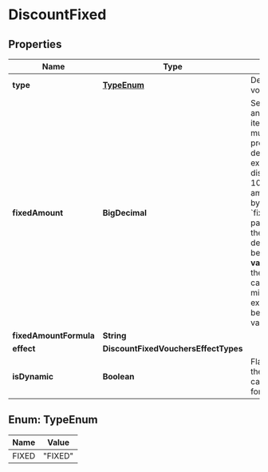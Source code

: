 

# DiscountFixed


## Properties

| Name | Type | Description | Notes |
|------------ | ------------- | ------------- | -------------|
|**type** | [**TypeEnum**](#TypeEnum) | Defines the type of the voucher. |  |
|**fixedAmount** | **BigDecimal** | Sets a fixed value for an order total or the item price. The value is multiplied by 100 to precisely represent 2 decimal places. For example, a $10 discount is written as 1000. If the fixed amount is calculated by the formula, i.e. the &#x60;fixed_amount_formula&#x60; parameter is present in the fixed amount definition, this value becomes the **fallback value**. As a result, if the formula cannot be calculated due to missing metadata, for example, this value will be used as the fixed value. |  |
|**fixedAmountFormula** | **String** |  |  [optional] |
|**effect** | **DiscountFixedVouchersEffectTypes** |  |  [optional] |
|**isDynamic** | **Boolean** | Flag indicating whether the discount was calculated using a formula. |  [optional] |



## Enum: TypeEnum

| Name | Value |
|---- | -----|
| FIXED | &quot;FIXED&quot; |




